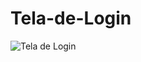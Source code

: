 # Tela-de-Login

![Tela de Login](https://user-images.githubusercontent.com/122700935/214264692-a72a3ca9-5958-4ddb-b68b-42350cc08216.jpeg)

